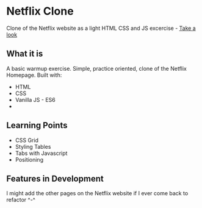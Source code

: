 # Netflix Clone

Clone of the Netflix website as a light HTML CSS and JS excercise - [Take a look](https://bahetiaditya.github.io/Netflix-Clone/)

## What it is

A basic warmup exercise. Simple, practice oriented, clone of the Netflix Homepage. Built with:

- HTML
- CSS
- Vanilla JS - ES6
- 

## Learning Points

- CSS Grid
- Styling Tables
- Tabs with Javascript
- Positioning


## Features in Development

I might add the other pages on the Netflix website if I ever come back to refactor ^-^
